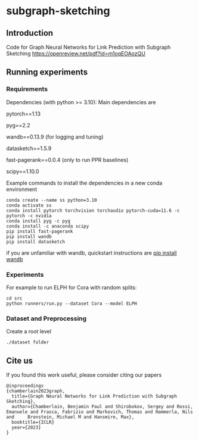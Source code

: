 # subgraph-sketching

## Introduction

Code for Graph Neural Networks for Link Prediction with Subgraph Sketching https://openreview.net/pdf?id=m1oqEOAozQU

## Running experiments

### Requirements
Dependencies (with python >= 3.10):
Main dependencies are

pytorch==1.13

pyg==2.2

wandb==0.13.9 (for logging and tuning)

datasketch==1.5.9

fast-pagerank==0.0.4 (only to run PPR baselines)

scipy==1.10.0

Example commands to install the dependencies in a new conda environment
```
conda create --name ss python=3.10
conda activate ss
conda install pytorch torchvision torchaudio pytorch-cuda=11.6 -c pytorch -c nvidia
conda install pyg -c pyg
conda install -c anaconda scipy
pip install fast-pagerank
pip install wandb
pip install datasketch
```

if you are unfamiliar with wandb, quickstart instructions are
[pip install wandb](https://docs.wandb.ai/quickstart)


### Experiments
For example to run ELPH for Cora with random splits:
```
cd src
python runners/run.py --dataset Cora --model ELPH
```

### Dataset and Preprocessing

Create a root level 
```
./dataset folder
``` 

## Cite us
If you found this work useful, please consider citing our papers
```
@inproceedings
{chamberlain2023graph,
  title={Graph Neural Networks for Link Prediction with Subgraph Sketching},
  author={Chamberlain, Benjamin Paul and Shirobokov, Sergey and Rossi, Emanuele and Frasca, Fabrizio and Markovich, Thomas and Hammerla, Nils and     Bronstein, Michael M and Hansmire, Max},
  booktitle={ICLR}
  year={2023}
}
```
